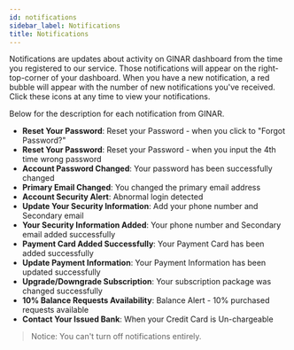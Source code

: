 ```yaml
---
id: notifications
sidebar_label: Notifications
title: Notifications
---
```


Notifications are updates about activity on GINAR dashboard from the time you registered to our service. Those notifications will appear on the right-top-corner of your dashboard. When you have a new notification, a red bubble will appear with the number of new notifications you've received. Click these icons at any time to view your notifications.


Below for the description for each notification from GINAR. 

- **Reset Your Password**:	Reset your Password - when you click to "Forgot Password?" 
- **Reset Your Password**:	Reset your Password - when you input the 4th time wrong password
- **Account Password Changed**: 	Your password has been successfully changed
- **Primary Email Changed**:	You changed the primary email address
- **Account Security Alert**:	Abnormal login detected
- **Update Your Security Information**:	Add your phone number and Secondary email
- **Your Security Information Added**:	Your phone number and Secondary email added successfully
- **Payment Card Added Successfully**:	Your Payment Card has been added successfully
- **Update Payment Information**:	Your Payment Information has been updated successfully
- **Upgrade/Downgrade Subscription**:	Your subscription package was changed successfully
- **10% Balance Requests Availability**:	Balance Alert - 10% purchased requests available
- **Contact Your Issued Bank**:	When your Credit Card is Un-chargeable

> Notice: You can't turn off notifications entirely.
